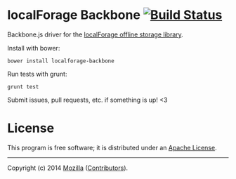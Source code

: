 # localForage Backbone [![Build Status](https://secure.travis-ci.org/mozilla/localForage-backbone.png?branch=master)](http://travis-ci.org/mozilla/localForage-backbone)

Backbone.js driver for the
[localForage offline storage library](https://github.com/mozilla/localForage).

Install with bower:

    bower install localforage-backbone

Run tests with grunt:

    grunt test

Submit issues, pull requests, etc. if something is up! <3

# License

This program is free software; it is distributed under an
[Apache License](http://github.com/mozilla/localForage-backbone/blob/master/LICENSE).

---

Copyright (c) 2014 [Mozilla](https://mozilla.org)
([Contributors](https://github.com/mozilla/localForage-backbone/graphs/contributors)).
